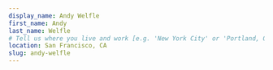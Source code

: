 ```yaml
---
display_name: Andy Welfle
first_name: Andy
last_name: Welfle
# Tell us where you live and work [e.g. 'New York City' or 'Portland, OR']
location: San Francisco, CA
slug: andy-welfle
---
```


